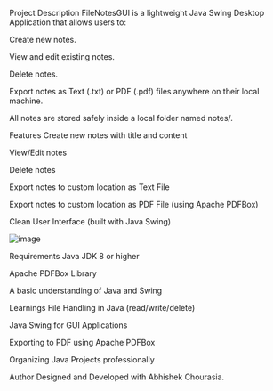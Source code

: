 Project Description
FileNotesGUI is a lightweight Java Swing Desktop Application that allows users to:

Create new notes.

View and edit existing notes.

Delete notes.

Export notes as Text (.txt) or PDF (.pdf) files anywhere on their local machine.

All notes are stored safely inside a local folder named notes/.

 Features
Create new notes with title and content

View/Edit notes

Delete notes

Export notes to custom location as Text File

Export notes to custom location as PDF File (using Apache PDFBox)

Clean User Interface (built with Java Swing)

![image](https://github.com/user-attachments/assets/56d8fb3a-6f26-4dae-a01f-62eb1f7d90f2)



Requirements
Java JDK 8 or higher

Apache PDFBox Library

A basic understanding of Java and Swing

Learnings
File Handling in Java (read/write/delete)

Java Swing for GUI Applications

Exporting to PDF using Apache PDFBox

Organizing Java Projects professionally

Author
Designed and Developed with Abhishek Chourasia.
